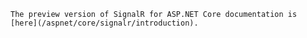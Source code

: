 `The preview version of SignalR for ASP.NET Core documentation is [here](/aspnet/core/signalr/introduction).`
